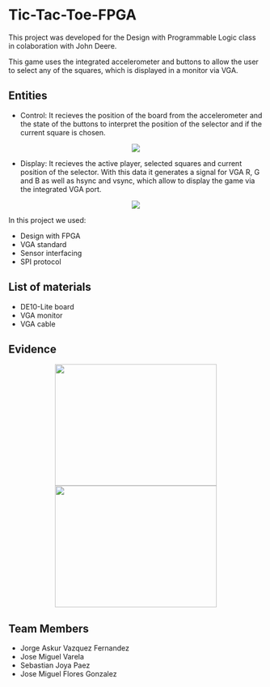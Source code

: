 # Tic-Tac-Toe-FPGA
This project was developed for the Design with Programmable Logic class in colaboration with John Deere.

This game uses the integrated accelerometer and buttons to allow the user to select any of the squares, which is displayed in a monitor via VGA. 

## Entities
* Control: It recieves the position of the board from the accelerometer and the state of the buttons to interpret the position of the selector and if the current square is chosen.

<p align="center">
  <img src="https://user-images.githubusercontent.com/74482029/206974791-379599fc-91c1-420a-9062-89fb66041ac7.png">
</p>

 * Display: It recieves the active player, selected squares and current position of the selector. With this data it generates a signal for VGA R, G and B as well as hsync and vsync, which allow to display the game via the integrated VGA port.

<p align="center">
  <img src="https://user-images.githubusercontent.com/74482029/206974847-2741b58e-f663-4faa-82ed-c0e2247a0b18.png">
</p>

In this project we used:
* Design with FPGA
* VGA standard
* Sensor interfacing
* SPI protocol

## List of materials
* DE10-Lite board
* VGA monitor
* VGA cable

## Evidence
<p align="center">
<img width="320" height="240" src="https://user-images.githubusercontent.com/74482029/206976424-d08ca2f0-9880-4649-8f4c-897684c5edf2.png">

<img width="320" height="240" src="https://user-images.githubusercontent.com/74482029/206976483-1253e64d-ba1c-4f5a-a9ac-2ccc332f4323.png">

</p>

## Team Members
* Jorge Askur Vazquez Fernandez
* Jose Miguel Varela 
* Sebastian Joya Paez
* Jose Miguel Flores Gonzalez


